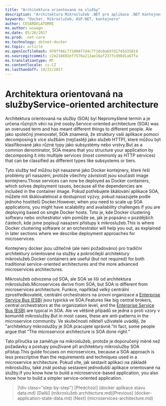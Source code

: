 ```yaml
---
title: "Architektura orientovaná na služby"
description: "Architektura Mikroslužeb .NET pro aplikace .NET Kontejnerizované | Architektura orientovaná na služby"
keywords: "Docker, Mikroslužeb, ASP.NET, kontejneru"
author: CESARDELATORRE
ms.author: wiwagn
ms.date: 05/26/2017
ms.prod: .net-core
ms.technology: dotnet-docker
ms.topic: article
ms.openlocfilehash: 970ff86c77100077d4c7710c0a697d1745d35819
ms.sourcegitcommit: c2e216692ef7576a213ae16af2377cd98d1a67fa
ms.translationtype: MT
ms.contentlocale: cs-CZ
ms.lasthandoff: 10/22/2017
---
```

# <a name="service-oriented-architecture"></a><span data-ttu-id="996da-104">Architektura orientovaná na služby</span><span class="sxs-lookup"><span data-stu-id="996da-104">Service-oriented architecture</span></span> 

<span data-ttu-id="996da-105">Architektura orientovaná na služby (SOA) byl Nepromyšlené termín a je určena různých věcí na jiné osoby.</span><span class="sxs-lookup"><span data-stu-id="996da-105">Service-oriented architecture (SOA) was an overused term and has meant different things to different people.</span></span> <span data-ttu-id="996da-106">Ale jako společný jmenovatel, SOA znamená, že struktury vaší aplikace pomocí decomposing k více službám (nejčastěji jako služeb HTTP), které můžou být klasifikované jako různé typy jako subsystémy nebo vrstvy.</span><span class="sxs-lookup"><span data-stu-id="996da-106">But as a common denominator, SOA means that you structure your application by decomposing it into multiple services (most commonly as HTTP services) that can be classified as different types like subsystems or tiers.</span></span>

<span data-ttu-id="996da-107">Tyto služby teď můžou být nasazené jako Docker kontejnery, které řeší problémy při nasazení, protože všechny závislosti jsou součástí image kontejneru.</span><span class="sxs-lookup"><span data-stu-id="996da-107">Those services can now be deployed as Docker containers, which solves deployment issues, because all the dependencies are included in the container image.</span></span> <span data-ttu-id="996da-108">Pokud potřebujete škálování aplikace SOA, můžete mít škálovatelnost a dostupnost výzvy, pokud nasazujete podle jednoho hostitelů Docker.</span><span class="sxs-lookup"><span data-stu-id="996da-108">However, when you need to scale up SOA applications, you might have scalability and availability challenges if you are deploying based on single Docker hosts.</span></span> <span data-ttu-id="996da-109">Toto je, kde Docker clustering softwaru nebo orchestrator vám pomůže se, jak je popsáno v pozdějších částech, kde jsme popisují nasazení přístupy k mikroslužeb.</span><span class="sxs-lookup"><span data-stu-id="996da-109">This is where Docker clustering software or an orchestrator will help you out, as explained in later sections where we describe deployment approaches for microservices.</span></span>

<span data-ttu-id="996da-110">Kontejnery docker jsou užitečné (ale není požadováno) pro tradiční architektury orientované na služby a pokročilejší architektury mikroslužeb.</span><span class="sxs-lookup"><span data-stu-id="996da-110">Docker containers are useful (but not required) for both traditional service-oriented architectures and the more advanced microservices architectures.</span></span>

<span data-ttu-id="996da-111">Mikroslužeb odvozena od SOA, ale SOA se liší od architektura mikroslužeb.</span><span class="sxs-lookup"><span data-stu-id="996da-111">Microservices derive from SOA, but SOA is different from microservices architecture.</span></span> <span data-ttu-id="996da-112">Funkce, například velký centrální zprostředkovatelé, centrální orchestrators na úrovni organizace a [Enterprise Service Bus (ESB)](https://en.wikipedia.org/wiki/Enterprise_service_bus) jsou typická ve SOA.</span><span class="sxs-lookup"><span data-stu-id="996da-112">Features like big central brokers, central orchestrators at the organization level, and the [Enterprise Service Bus (ESB)](https://en.wikipedia.org/wiki/Enterprise_service_bus) are typical in SOA.</span></span> <span data-ttu-id="996da-113">Ale ve většině případů se jedná o proti vzory v komunitě mikroslužby.</span><span class="sxs-lookup"><span data-stu-id="996da-113">But in most cases, these are anti-patterns in the microservice community.</span></span> <span data-ttu-id="996da-114">Ve skutečnosti někteří uživatelé uvádějí, že "architektury mikroslužby je SOA pracujete správně."</span><span class="sxs-lookup"><span data-stu-id="996da-114">In fact, some people argue that “The microservice architecture is SOA done right.”</span></span>

<span data-ttu-id="996da-115">Tato příručka se zaměřuje na mikroslužeb, protože je doporučený méně než požadavky a postupy používané při architektury mikroslužby SOA přístup.</span><span class="sxs-lookup"><span data-stu-id="996da-115">This guide focuses on microservices, because a SOA approach is less prescriptive than the requirements and techniques used in a microservice architecture.</span></span> <span data-ttu-id="996da-116">Pokud víte, jak sestavit aplikaci na základě mikroslužbu, také znát postup sestavení jednodušší aplikace orientované na služby.</span><span class="sxs-lookup"><span data-stu-id="996da-116">If you know how to build a microservice-based application, you also know how to build a simpler service-oriented application.</span></span>




>[!div class="step-by-step"]
<span data-ttu-id="996da-117">[Předchozí] (docker aplikace stavu data.md) [Další] (mikroslužeb architecture.md)</span><span class="sxs-lookup"><span data-stu-id="996da-117">[Previous] (docker-application-state-data.md) [Next] (microservices-architecture.md)</span></span>
